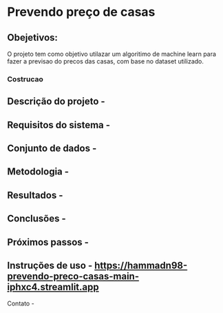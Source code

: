 # Prevendo preço de casas

## Obejetivos:
O projeto tem como objetivo utilazar um algoritimo de machine learn para fazer a previsao do precos das casas, com base no dataset utilizado.

### Costrucao 



## Descrição do projeto - 

## Requisitos do sistema - 

## Conjunto de dados - 

## Metodologia - 

## Resultados - 

## Conclusões -

## Próximos passos - 

## Instruções de uso - https://hammadn98-prevendo-preco-casas-main-iphxc4.streamlit.app

Contato - 
